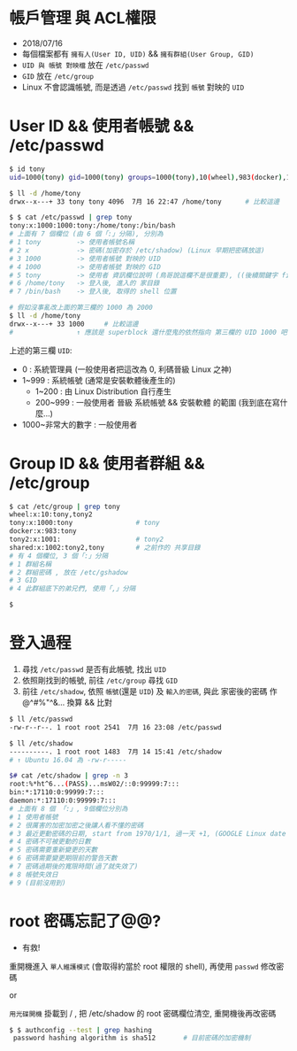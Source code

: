 # 帳戶管理 與 ACL權限
- 2018/07/16
- 每個檔案都有 `擁有人(User ID, UID)` && `擁有群組(User Group, GID)`
- `UID 與 帳號 對映檔` 放在 `/etc/passwd`
- `GID` 放在 `/etc/group`
- Linux 不會認識帳號, 而是透過 `/etc/passwd` 找到 `帳號` 對映的 `UID`


# User ID && 使用者帳號 && /etc/passwd

```sh
$ id tony
uid=1000(tony) gid=1000(tony) groups=1000(tony),10(wheel),983(docker),1002(shared)

$ ll -d /home/tony
drwx--x---+ 33 tony tony 4096  7月 16 22:47 /home/tony      # 比較這邊

$ $ cat /etc/passwd | grep tony
tony:x:1000:1000:tony:/home/tony:/bin/bash
# 上面有 7 個欄位 (由 6 個「:」分隔), 分別為 
# 1 tony         -> 使用者帳號名稱
# 2 x            -> 密碼(加密存於 /etc/shadow) (Linux 早期把密碼放這)
# 3 1000         -> 使用者帳號 對映的 UID
# 4 1000         -> 使用者帳號 對映的 GID
# 5 tony         -> 使用者 資訊欄位說明 (鳥哥說這欄不是很重要), ((後續關鍵字 finger , chfn ))
# 6 /home/tony   -> 登入後, 進入的 家目錄
# 7 /bin/bash    -> 登入後, 取得的 shell 位置

# 假如沒事亂改上面的第三欄的 1000 為 2000
$ ll -d /home/tony
drwx--x---+ 33 1000     # 比較這邊
#                ↑ 應該是 superblock 還什麼鬼的依然指向 第三欄的 UID 1000 吧!!  會導致之後的 tony 近不了 /home/tony
```

上述的第三欄 `UID`:
- 0 : 系統管理員 (一般使用者把這改為 0, 利碼晉級 Linux 之神)
- 1~999 : 系統帳號 (通常是安裝軟體後產生的)
    - 1~200 : 由 Linux Distribution 自行產生
    - 200~999 : 一般使用者 晉級 系統帳號 && 安裝軟體 的範圍 (我到底在寫什麼...)
- 1000~非常大的數字 : 一般使用者



# Group ID && 使用者群組 && /etc/group
```sh
$ cat /etc/group | grep tony
wheel:x:10:tony,tony2
tony:x:1000:tony                # tony
docker:x:983:tony
tony2:x:1001:                   # tony2
shared:x:1002:tony2,tony        # 之前作的 共享目錄
# 有 4 個欄位, 3 個「:」分隔
# 1 群組名稱
# 2 群組密碼 , 放在 /etc/gshadow
# 3 GID
# 4 此群組底下的弟兄們, 使用「,」分隔

$ 

```



# 登入過程
1. 尋找 `/etc/passwd` 是否有此帳號, 找出 `UID`
2. 依照剛找到的帳號, 前往 `/etc/group` 尋找 `GID`
3. 前往 `/etc/shadow`, 依照 `帳號`(還是 `UID`) 及 `輸入的密碼`, 與此 家密後的密碼 作 @^#%"^&... 換算 && 比對


```sh
$ ll /etc/passwd
-rw-r--r--. 1 root root 2541  7月 16 23:08 /etc/passwd

$ ll /etc/shadow
----------. 1 root root 1483  7月 14 15:41 /etc/shadow
# ↑ Ubuntu 16.04 為 -rw-r-----

$# cat /etc/shadow | grep -n 3
root:%*ht^6...(PASS)...msW02/::0:99999:7:::
bin:*:17110:0:99999:7:::
daemon:*:17110:0:99999:7:::
# 上面有 8 個 「:」, 9個欄位分別為
# 1 使用者帳號
# 2 很厲害的加密加密之後讓人看不懂的密碼
# 3 最近更動密碼的日期, start from 1970/1/1, 過一天 +1, (GOOGLE Linux date 累積總秒數)
# 4 密碼不可被更動的日數
# 5 密碼需要重新變更的天數
# 6 密碼需要變更期限前的警告天數
# 7 密碼過期後的寬限時間(過了就失效了)
# 8 帳號失效日
# 9 (目前沒用到)


```



# root 密碼忘記了@@?
- 有救!

重開機進入 `單人維護模式` (會取得約當於 root 權限的 shell), 再使用 `passwd` 修改密碼

or 

`用光碟開機` 掛載到 / , 把 /etc/shadow 的 root 密碼欄位清空, 重開機後再改密碼

```sh
$ $ authconfig --test | grep hashing
 password hashing algorithm is sha512       # 目前密碼的加密機制
```